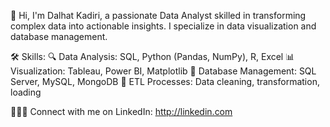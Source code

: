 👋 Hi, I'm Dalhat Kadiri, a passionate Data Analyst skilled in transforming complex data into actionable insights. I specialize in data visualization and database management.

🛠️ Skills:
🔍 Data Analysis: SQL, Python (Pandas, NumPy), R, Excel
📊 Visualization: Tableau, Power BI, Matplotlib
💾 Database Management: SQL Server, MySQL, MongoDB
🔄 ETL Processes: Data cleaning, transformation, loading

👩🏾‍💻 Connect with me on LinkedIn: http://linkedin.com
